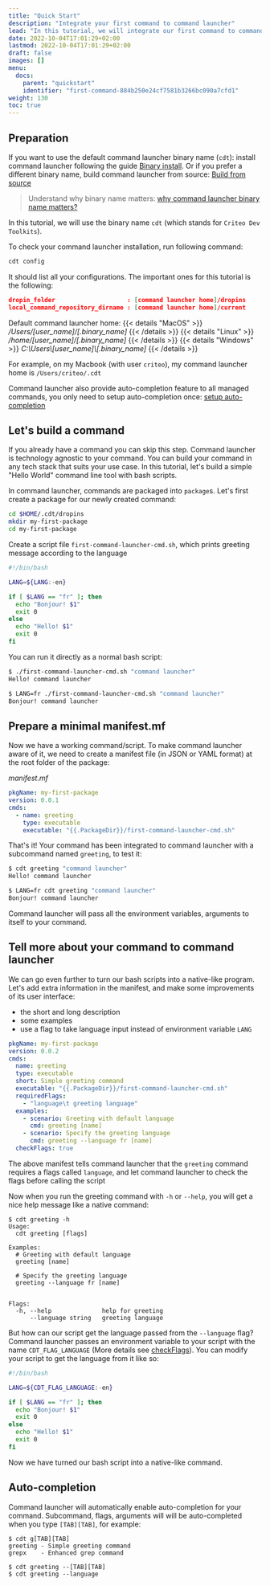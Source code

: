 ```yaml
---
title: "Quick Start"
description: "Integrate your first command to command launcher"
lead: "In this tutorial, we will integrate our first command to command launcher"
date: 2022-10-04T17:01:29+02:00
lastmod: 2022-10-04T17:01:29+02:00
draft: false
images: []
menu:
  docs:
    parent: "quickstart"
    identifier: "first-command-884b250e24cf7581b3266bc090a7cfd1"
weight: 130
toc: true
---
```


## Preparation

If you want to use the default command launcher binary name (`cdt`): install command launcher following the guide [Binary install](../binary-install). Or if you prefer a different binary name, build command launcher from source: [Build from source](../build-from-source)

> Understand why binary name matters: [why command launcher binary name matters?](../build-from-source/#why-does-the-binary-name-matter)

In this tutorial, we will use the binary name `cdt` (which stands for `Criteo Dev Toolkits`).

To check your command launcher installation, run following command:

```bash
cdt config
```

It should list all your configurations. The important ones for this tutorial is the following:

```json
dropin_folder                    : [command launcher home]/dropins
local_command_repository_dirname : [command launcher home]/current
```

Default command launcher home:
{{< details "MacOS" >}}
_/Users/[user_name]/[.binary_name]_
{{< /details >}}
{{< details "Linux" >}}
_/home/[user_name]/[.binary_name]_
{{< /details >}}
{{< details "Windows" >}}
_C:\Users\\[user_name]\\[.binary_name]_
{{< /details >}}

For example, on my Macbook (with user `criteo`), my command launcher home is `/Users/criteo/.cdt`

Command launcher also provide auto-completion feature to all managed commands, you only need to setup auto-completion once: [setup auto-completion](../binary-install/#setup-auto-completion)

## Let's build a command

If you already have a command you can skip this step. Command launcher is technology agnostic to your command. You can build your command in any tech stack that suits your use case. In this tutorial, let's build a simple "Hello World" command line tool with bash scripts.

In command launcher, commands are packaged into `package`s. Let's first create a package for our newly created command:

```bash
cd $HOME/.cdt/dropins
mkdir my-first-package
cd my-first-package
```

Create a script file `first-command-launcher-cmd.sh`, which prints greeting message according to the language

```bash
#!/bin/bash

LANG=${LANG:-en}

if [ $LANG == "fr" ]; then
  echo "Bonjour! $1"
  exit 0
else
  echo "Hello! $1"
  exit 0
fi
```

You can run it directly as a normal bash script:

```bash
$ ./first-command-launcher-cmd.sh "command launcher"
Hello! command launcher

$ LANG=fr ./first-command-launcher-cmd.sh "command launcher"
Bonjour! command launcher
```

## Prepare a minimal manifest.mf

Now we have a working command/script. To make command launcher aware of it, we need to create a manifest file (in JSON or YAML format) at the root folder of the package:

_manifest.mf_
```yaml
pkgName: my-first-package
version: 0.0.1
cmds:
  - name: greeting
    type: executable
    executable: "{{.PackageDir}}/first-command-launcher-cmd.sh"
```

That's it! Your command has been integrated to command launcher with a subcommand named `greeting`, to test it:

```bash
$ cdt greeting "command launcher"
Hello! command launcher

$ LANG=fr cdt greeting "command launcher"
Bonjour! command launcher
```

Command launcher will pass all the environment variables, arguments to itself to your command.

## Tell more about your command to command launcher

We can go even further to turn our bash scripts into a native-like program. Let's add extra information in the manifest, and make some improvements of its user interface:
- the short and long description
- some examples
- use a flag to take language input instead of environment variable `LANG`

```yaml
pkgName: my-first-package
version: 0.0.2
cmds:
  name: greeting
  type: executable
  short: Simple greeting command
  executable: "{{.PackageDir}}/first-command-launcher-cmd.sh"
  requiredFlags:
    - "language\t greeting language"
  examples:
    - scenario: Greeting with default language
      cmd: greeting [name]
    - scenario: Specify the greeting language
      cmd: greeting --language fr [name]
  checkFlags: true
```

The above manifest tells command launcher that the `greeting` command requires a flags called `language`, and let command launcher to check the flags before calling the script

Now when you run the greeting command with `-h` or `--help`, you will get a nice help message like a native command:

```shell
$ cdt greeting -h
Usage:
  cdt greeting [flags]

Examples:
  # Greeting with default language
  greeting [name]

  # Specify the greeting language
  greeting --language fr [name]


Flags:
  -h, --help              help for greeting
      --language string   greeting language
```

But how can our script get the language passed from the `--language` flag? Command launcher passes an environment variable to your script with the name `CDT_FLAG_LANGUAGE` (More details see [checkFlags](../../overview/manifest/#checkflags)). You can modify your script to get the language from it like so:

```bash
#!/bin/bash

LANG=${CDT_FLAG_LANGUAGE:-en}

if [ $LANG == "fr" ]; then
  echo "Bonjour! $1"
  exit 0
else
  echo "Hello! $1"
  exit 0
fi
```

Now we have turned our bash script into a native-like command.

## Auto-completion

Command launcher will automatically enable auto-completion for your command. Subcommand, flags, arguments will will be auto-completed when you type `[TAB][TAB]`, for example:

```shell
$ cdt g[TAB][TAB]
greeting - Simple greeting command
grepx    - Enhanced grep command

$ cdt greeting --[TAB][TAB]
$ cdt greeting --language
```


